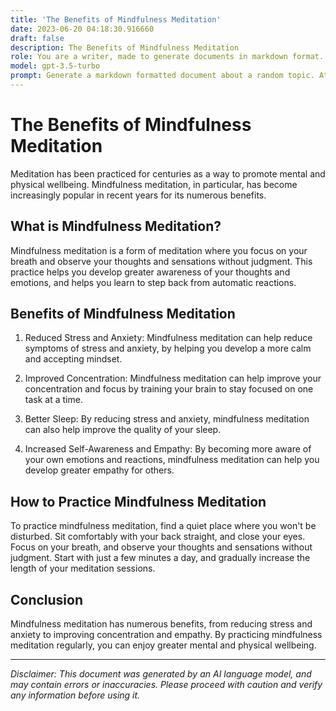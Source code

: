 ```yaml
---
title: 'The Benefits of Mindfulness Meditation'
date: 2023-06-20 04:18:30.916660
draft: false
description: The Benefits of Mindfulness Meditation
role: You are a writer, made to generate documents in markdown format. It is very important that all of the documents you generate are in valid markdown format.
model: gpt-3.5-turbo
prompt: Generate a markdown formatted document about a random topic. At the bottom, include a disclaimer explaining that the document was generated by you. The first line of the document should be the title. Make sure that the entire document is in proper markdown format, using a mix of various tags to make the document visually appealing.
---
```


# The Benefits of Mindfulness Meditation 

Meditation has been practiced for centuries as a way to promote mental and physical wellbeing. Mindfulness meditation, in particular, has become increasingly popular in recent years for its numerous benefits. 

## What is Mindfulness Meditation? 

Mindfulness meditation is a form of meditation where you focus on your breath and observe your thoughts and sensations without judgment. This practice helps you develop greater awareness of your thoughts and emotions, and helps you learn to step back from automatic reactions. 

## Benefits of Mindfulness Meditation 

1. Reduced Stress and Anxiety: Mindfulness meditation can help reduce symptoms of stress and anxiety, by helping you develop a more calm and accepting mindset. 

2. Improved Concentration: Mindfulness meditation can help improve your concentration and focus by training your brain to stay focused on one task at a time. 

3. Better Sleep: By reducing stress and anxiety, mindfulness meditation can also help improve the quality of your sleep. 

4. Increased Self-Awareness and Empathy: By becoming more aware of your own emotions and reactions, mindfulness meditation can help you develop greater empathy for others. 

## How to Practice Mindfulness Meditation 

To practice mindfulness meditation, find a quiet place where you won't be disturbed. Sit comfortably with your back straight, and close your eyes. Focus on your breath, and observe your thoughts and sensations without judgment. Start with just a few minutes a day, and gradually increase the length of your meditation sessions. 

## Conclusion 

Mindfulness meditation has numerous benefits, from reducing stress and anxiety to improving concentration and empathy. By practicing mindfulness meditation regularly, you can enjoy greater mental and physical wellbeing. 

---

*Disclaimer: This document was generated by an AI language model, and may contain errors or inaccuracies. Please proceed with caution and verify any information before using it.*
